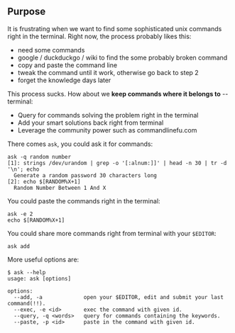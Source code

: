 ## Purpose
It is frustrating when we want to find some sophisticated unix commands right in the terminal. Right now, the process probably likes this:
- need some commands
- google / duckduckgo / wiki to find the some probably broken command
- copy and paste the command line
- tweak the command until it work, otherwise go back to step 2
- forget the knowledge days later

This process sucks. How about we **keep commands where it belongs to** -- terminal:
- Query for commands solving the problem right in the terminal
- Add your smart solutions back right from terminal
- Leverage the community power such as commandlinefu.com

There comes `ask`, you could ask it for commands:

    ask -q random number
    [1]: strings /dev/urandom | grep -o '[:alnum:]]' | head -n 30 | tr -d '\n'; echo
      Generate a random password 30 characters long
    [2]: echo $[RANDOM%X+1]
      Random Number Between 1 And X

You could paste the commands right in the terminal: 

    ask -e 2
    echo $[RANDOM%X+1]

You could share more commands right from terminal with your `$EDITOR`:
    
    ask add

More useful options are:

    $ ask --help
    usage: ask [options] 

    options:
      --add, -a             open your $EDITOR, edit and submit your last command(!!).
      --exec, -e <id>       exec the command with given id.
      --query, -q <words>   query for commands containing the keywords.
      --paste, -p <id>      paste in the command with given id.
